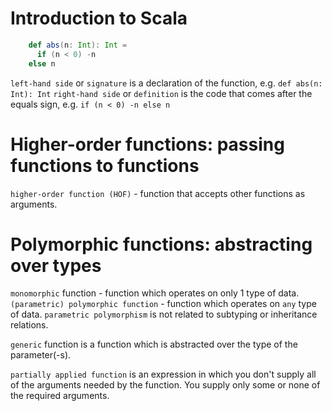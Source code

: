 # Introduction to Scala

```scala
    def abs(n: Int): Int =
      if (n < 0) -n
    else n
```

`left-hand side` or `signature` is a declaration of the function, e.g. `def abs(n: Int): Int`
`right-hand side` or `definition` is the code that comes after the equals sign, e.g. `if (n < 0) -n
                                                                                          else n`
# Higher-order functions: passing functions to functions
`higher-order function (HOF)` - function that accepts other functions as arguments.

# Polymorphic functions: abstracting over types
`monomorphic` function - function which operates on only 1 type of data.
`(parametric) polymorphic function` - function which operates on `any` type of data.
`parametric polymorphism` is not related to subtyping or inheritance relations.

`generic` function is a function which is abstracted over the type of the parameter(-s).

`partially applied function` is an expression in which you don't supply all of the arguments needed by the function. 
You supply only some or none of the required arguments.
